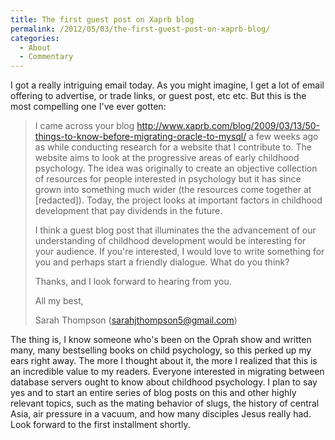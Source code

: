 ```yaml
---
title: The first guest post on Xaprb blog
permalink: /2012/05/03/the-first-guest-post-on-xaprb-blog/
categories:
  - About
  - Commentary
---
```

I got a really intriguing email today. As you might imagine, I get a lot of email offering to advertise, or trade links, or guest post, etc etc. But this is the most compelling one I've ever gotten:

> I came across your blog http://www.xaprb.com/blog/2009/03/13/50-things-to-know-before-migrating-oracle-to-mysql/ a few weeks ago as while conducting research for a website that I contribute to. The website aims to look at the progressive areas of early childhood psychology. The idea was originally to create an objective collection of resources for people interested in psychology but it has since grown into something much wider (the resources come together at [redacted]). Today, the project looks at important factors in childhood development that pay dividends in the future.
> 
> I think a guest blog post that illuminates the the advancement of our understanding of childhood development would be interesting for your audience. If you're interested, I would love to write something for you and perhaps start a friendly dialogue. What do you think?
> 
> Thanks, and I look forward to hearing from you.
> 
> All my best,
> 
> Sarah Thompson (sarahjthompson5@gmail.com)

The thing is, I know someone who's been on the Oprah show and written many, many bestselling books on child psychology, so this perked up my ears right away. The more I thought about it, the more I realized that this is an incredible value to my readers. Everyone interested in migrating between database servers ought to know about childhood psychology. I plan to say yes and to start an entire series of blog posts on this and other highly relevant topics, such as the mating behavior of slugs, the history of central Asia, air pressure in a vacuum, and how many disciples Jesus really had. Look forward to the first installment shortly.
